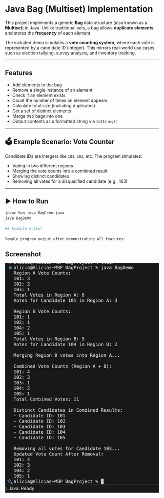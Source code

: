 # Java Bag (Multiset) Implementation

This project implements a generic **Bag** data structure (also known as a **Multiset**) in Java. Unlike traditional sets, a bag allows **duplicate elements** and stores the **frequency** of each element.

The included demo simulates a **vote counting system**, where each vote is represented by a candidate ID (integer). This mirrors real-world use cases such as election tallying, survey analysis, and inventory tracking.

---

## Features

- Add elements to the bag
- Remove a single instance of an element
- Check if an element exists
- Count the number of times an element appears
- Calculate total size (including duplicates)
- Get a set of distinct elements
- Merge two bags into one
- Output contents as a formatted string via `toString()`

---

## 🗳️ Example Scenario: Vote Counter

Candidate IDs are integers like `101`, `102`, etc. The program simulates:

- Voting in two different regions
- Merging the vote counts into a combined result
- Showing distinct candidates
- Removing all votes for a disqualified candidate (e.g., 103)

---

## ▶ How to Run

```bash
javac Bag.java BagDemo.java
java BagDemo

## Example Output

Sample program output after demonstrating all features:

```

## Screenshot

![Program Output](./Screenshots/Output.png)

